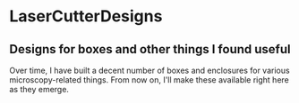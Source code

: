 # LaserCutterDesigns

## Designs for boxes and other things I found useful

Over time, I have built a decent number of boxes and enclosures for various microscopy-related things.  From now on, I'll make these available right here as they emerge.
